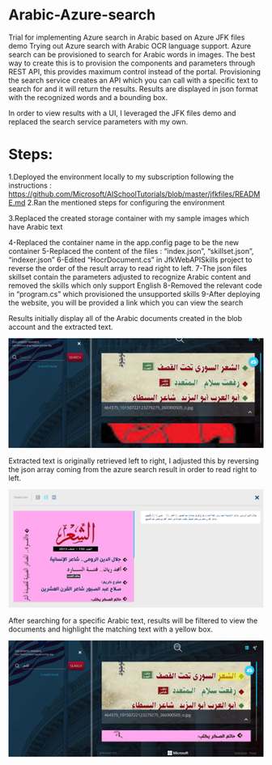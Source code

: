 # Arabic-Azure-search
Trial for implementing Azure search in Arabic based on Azure JFK files demo
Trying out Azure search with Arabic OCR language support. 
Azure search can be provisioned to search for Arabic words in images. The best way to create this is to provision the components and parameters through REST API, this provides maximum control instead of the portal. 
Provisioning the search service creates an API which you can call with a specific text to search for and it will return the results. Results are displayed in json format with the recognized words and a bounding box. 

In order to view results with a UI, I leveraged the JFK files demo and replaced the search service parameters with my own. 

# Steps:
1.Deployed the environment locally to my subscription following the instructions :
            https://github.com/Microsoft/AISchoolTutorials/blob/master/jfkfiles/README.md
2.Ran the mentioned steps for configuring the environment

3.Replaced the created storage container with my sample images which have Arabic text

4-Replaced the container name in the app.config page to be the new container
5-Replaced the content of the files : “index.json”, “skillset.json”, “indexer.json”
6-Edited “HocrDocument.cs” in JfkWebAPISkills project to reverse the order of the result array to read right to left.
7-The json files skillset contain the parameters adjusted to recognize Arabic content and removed the skills which only support English
8-Removed the relevant code in “program.cs” which provisioned the unsupported skills
9-After deploying the website, you will be provided a link which you can view the search

Results initially display all of the Arabic documents created in the blob account and the extracted text. 
 
 ![start](images/1.png)

Extracted text is originally retrieved left to right, I adjusted this by reversing the json array coming from the azure search result in order to read right to left. 

 ![extracted](images/2.png)

After searching for a specific Arabic text, results will be filtered to view the documents and highlight the matching text with a yellow box. 

 ![results](images/3.png)

